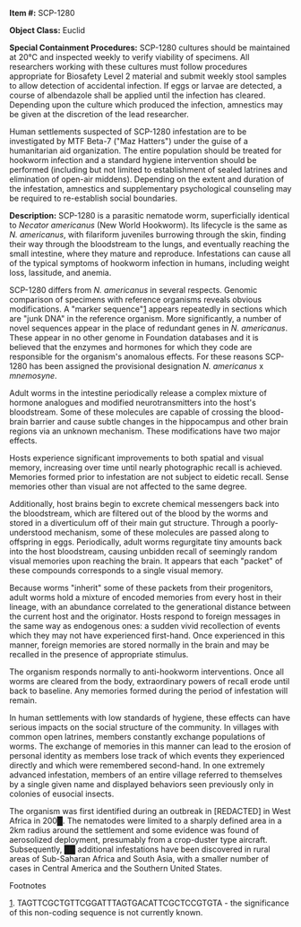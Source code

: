 **Item #:** SCP-1280

**Object Class:** Euclid

**Special Containment Procedures:** SCP-1280 cultures should be maintained at 20°C and inspected weekly to verify viability of specimens. All researchers working with these cultures must follow procedures appropriate for Biosafety Level 2 material and submit weekly stool samples to allow detection of accidental infection. If eggs or larvae are detected, a course of albendazole shall be applied until the infection has cleared. Depending upon the culture which produced the infection, amnestics may be given at the discretion of the lead researcher.

Human settlements suspected of SCP-1280 infestation are to be investigated by MTF Beta-7 ("Maz Hatters") under the guise of a humanitarian aid organization. The entire population should be treated for hookworm infection and a standard hygiene intervention should be performed (including but not limited to establishment of sealed latrines and elimination of open-air middens). Depending on the extent and duration of the infestation, amnestics and supplementary psychological counseling may be required to re-establish social boundaries.

**Description:** SCP-1280 is a parasitic nematode worm, superficially identical to _Necator americanus_ (New World Hookworm). Its lifecycle is the same as _N. americanus_, with filariform juveniles burrowing through the skin, finding their way through the bloodstream to the lungs, and eventually reaching the small intestine, where they mature and reproduce. Infestations can cause all of the typical symptoms of hookworm infection in humans, including weight loss, lassitude, and anemia.

SCP-1280 differs from _N. americanus_ in several respects. Genomic comparison of specimens with reference organisms reveals obvious modifications. A "marker sequence"[1](javascript:;) appears repeatedly in sections which are "junk DNA" in the reference organism. More significantly, a number of novel sequences appear in the place of redundant genes in _N. americanus_. These appear in no other genome in Foundation databases and it is believed that the enzymes and hormones for which they code are responsible for the organism's anomalous effects. For these reasons SCP-1280 has been assigned the provisional designation _N. americanus_ x _mnemosyne_.

Adult worms in the intestine periodically release a complex mixture of hormone analogues and modified neurotransmitters into the host's bloodstream. Some of these molecules are capable of crossing the blood-brain barrier and cause subtle changes in the hippocampus and other brain regions via an unknown mechanism. These modifications have two major effects.

Hosts experience significant improvements to both spatial and visual memory, increasing over time until nearly photographic recall is achieved. Memories formed prior to infestation are not subject to eidetic recall. Sense memories other than visual are not affected to the same degree.

Additionally, host brains begin to excrete chemical messengers back into the bloodstream, which are filtered out of the blood by the worms and stored in a diverticulum off of their main gut structure. Through a poorly-understood mechanism, some of these molecules are passed along to offspring in eggs. Periodically, adult worms regurgitate tiny amounts back into the host bloodstream, causing unbidden recall of seemingly random visual memories upon reaching the brain. It appears that each "packet" of these compounds corresponds to a single visual memory.

Because worms "inherit" some of these packets from their progenitors, adult worms hold a mixture of encoded memories from every host in their lineage, with an abundance correlated to the generational distance between the current host and the originator. Hosts respond to foreign messages in the same way as endogenous ones: a sudden vivid recollection of events which they may not have experienced first-hand. Once experienced in this manner, foreign memories are stored normally in the brain and may be recalled in the presence of appropriate stimulus.

The organism responds normally to anti-hookworm interventions. Once all worms are cleared from the body, extraordinary powers of recall erode until back to baseline. Any memories formed during the period of infestation will remain.

In human settlements with low standards of hygiene, these effects can have serious impacts on the social structure of the community. In villages with common open latrines, members constantly exchange populations of worms. The exchange of memories in this manner can lead to the erosion of personal identity as members lose track of which events they experienced directly and which were remembered second-hand. In one extremely advanced infestation, members of an entire village referred to themselves by a single given name and displayed behaviors seen previously only in colonies of eusocial insects.

The organism was first identified during an outbreak in \[REDACTED\] in West Africa in 200█. The nematodes were limited to a sharply defined area in a 2km radius around the settlement and some evidence was found of aerosolized deployment, presumably from a crop-duster type aircraft. Subsequently, ██ additional infestations have been discovered in rural areas of Sub-Saharan Africa and South Asia, with a smaller number of cases in Central America and the Southern United States.

Footnotes

[1](javascript:;). TAGTTCGCTGTTCGGATTTAGTGACATTCGCTCCGTGTA - the significance of this non-coding sequence is not currently known.